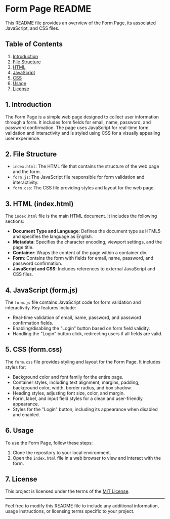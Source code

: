 # Form Page README

This README file provides an overview of the Form Page, its associated JavaScript, and CSS files.

## Table of Contents

1. [Introduction](#introduction)
2. [File Structure](#file-structure)
3. [HTML](#html)
4. [JavaScript](#javascript)
5. [CSS](#css)
6. [Usage](#usage)
7. [License](#license)

## 1. Introduction

The Form Page is a simple web page designed to collect user information through a form. It includes form fields for email, name, password, and password confirmation. The page uses JavaScript for real-time form validation and interactivity and is styled using CSS for a visually appealing user experience.

## 2. File Structure

- `index.html`: The HTML file that contains the structure of the web page and the form.
- `form.js`: The JavaScript file responsible for form validation and interactivity.
- `form.css`: The CSS file providing styles and layout for the web page.

## 3. HTML (index.html)

The `index.html` file is the main HTML document. It includes the following sections:

- **Document Type and Language**: Defines the document type as HTML5 and specifies the language as English.
- **Metadata**: Specifies the character encoding, viewport settings, and the page title.
- **Container**: Wraps the content of the page within a container div.
- **Form**: Contains the form with fields for email, name, password, and password confirmation.
- **JavaScript and CSS**: Includes references to external JavaScript and CSS files.

## 4. JavaScript (form.js)

The `form.js` file contains JavaScript code for form validation and interactivity. Key features include:

- Real-time validation of email, name, password, and password confirmation fields.
- Enabling/disabling the "Login" button based on form field validity.
- Handling the "Login" button click, redirecting users if all fields are valid.

## 5. CSS (form.css)

The `form.css` file provides styling and layout for the Form Page. It includes styles for:

- Background color and font family for the entire page.
- Container styles, including text alignment, margins, padding, background color, width, border radius, and box shadow.
- Heading styles, adjusting font size, color, and margin.
- Form, label, and input field styles for a clean and user-friendly appearance.
- Styles for the "Login" button, including its appearance when disabled and enabled.

## 6. Usage

To use the Form Page, follow these steps:

1. Clone the repository to your local environment.
2. Open the `index.html` file in a web browser to view and interact with the form.

## 7. License

This project is licensed under the terms of the [MIT License](LICENSE).

---

Feel free to modify this README file to include any additional information, usage instructions, or licensing terms specific to your project.
